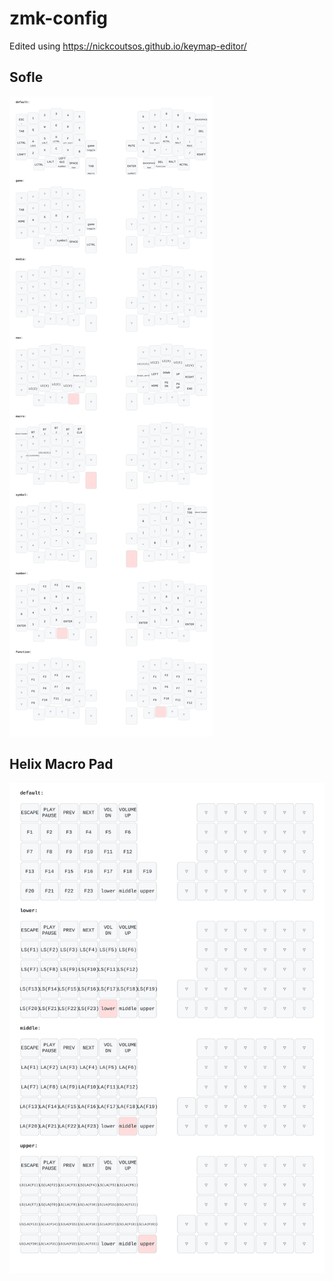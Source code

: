 # zmk-config
Edited using https://nickcoutsos.github.io/keymap-editor/

## Sofle
![Keymap](keymap-drawer/sofle.svg)

## Helix Macro Pad
![Keymap](keymap-drawer/helix.svg)
